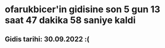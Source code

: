 # ofarukbicer'in gidisine son 5 gun 13 saat 47 dakika 58 saniye kaldi

## Gidis tarihi: 30.09.2022 :(